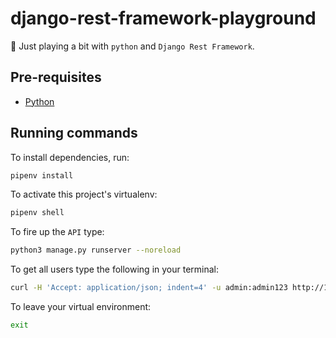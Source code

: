 # django-rest-framework-playground

🐍 Just playing a bit with `python` and `Django Rest Framework`.

## Pre-requisites

- [Python](https://www.python.org/downloads/)

## Running commands

To install dependencies, run:

```bash
pipenv install
```

To activate this project's virtualenv:

```bash
pipenv shell
```

To fire up the `API` type:

```bash
python3 manage.py runserver --noreload
```

To get all users type the following in your terminal:

```bash
curl -H 'Accept: application/json; indent=4' -u admin:admin123 http://127.0.0.1:8000/users/
```

To leave your virtual environment:

```bash
exit
```
